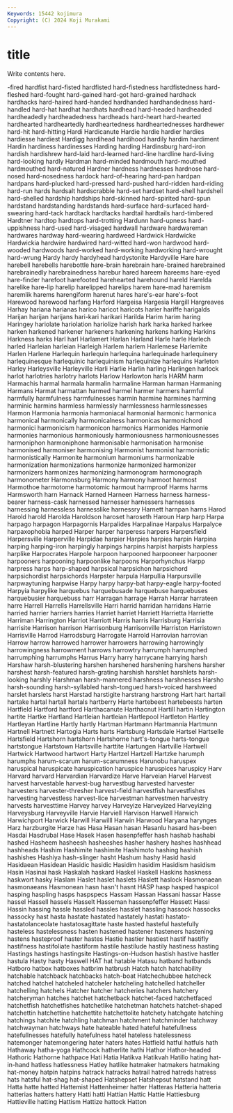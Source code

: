 ```yaml
---
Keywords: 15442 kojimura
Copyright: (C) 2024 Koji Murakami
---
```


# title

Write contents here.



-fired hardfist hard-fisted hardfisted hard-fistedness
hardfistedness hard-fleshed hard-fought hard-gained hard-got hard-grained hardhack hardhacks hard-haired hard-handed
hardhanded hardhandedness hard-handled hard-hat hardhat hardhats hardhead hard-headed hardheaded hardheadedly
hardheadedness hardheads hard-heart hard-hearted hardhearted hardheartedly hardheartedness hardheartednesses hardhewer hard-hit
hard-hitting Hardi Hardicanute Hardie hardie hardier hardies hardiesse hardiest Hardigg
hardihead hardihood hardily hardim hardiment Hardin hardiness hardinesses Harding harding
Hardinsburg hard-iron hardish hardishrew hard-laid hard-learned hard-line hardline hard-living hard-looking
hardly Hardman hard-minded hardmouth hard-mouthed hardmouthed hard-natured Hardner hardness hardnesses
hardnose hard-nosed hard-nosedness hardock hard-of-hearing hard-pan hardpan hardpans hard-plucked hard-pressed
hard-pushed hard-ridden hard-riding hard-run hards hardsalt hardscrabble hard-set hardset hard-shell
hardshell hard-shelled hardship hardships hard-skinned hard-spirited hard-spun hardstand hardstanding hardstands
hard-surface hard-surfaced hard-swearing hard-tack hardtack hardtacks hardtail hardtails hard-timbered Hardtner
hardtop hardtops hard-trotting Hardunn hard-upness hard-uppishness hard-used hard-visaged hardwall hardware
hardwareman hardwares hardway hard-wearing hardweed Hardwick Hardwicke Hardwickia hardwire hardwired
hard-witted hard-won hardwood hard-wooded hardwoods hard-worked hard-working hardworking hard-wrought hard-wrung
Hardy hardy hardyhead hardystonite Hardyville Hare hare harebell harebells harebottle
hare-brain harebrain hare-brained harebrained harebrainedly harebrainedness harebur hared hareem hareems
hare-eyed hare-finder harefoot harefooted harehearted harehound hareld Harelda harelike hare-lip
harelip harelipped harelips harem hare-mad haremism haremlik harems harengiform harenut
hares hare's-ear hare's-foot Harewood harewood harfang Harford Hargeisa Hargesia Hargill
Hargreaves Harhay hariana harianas harico haricot haricots harier hariffe harigalds
Harijan harijan harijans hari-kari harikari Harilda Harim harim haring Haringey
hariolate hariolation hariolize harish hark harka harked harkee harken harkened
harkener harkeners harkening harkens harking Harkins Harkness harks Harl harl
Harlamert Harlan Harland Harle harle Harlech harled Harleian harleian Harleigh
Harlem harlem Harlemese Harlemite Harlen Harlene Harlequin harlequin harlequina harlequinade
harlequinery harlequinesque harlequinic harlequinism harlequinize harlequins Harleton Harley Harleysville Harleyville
Harli Harlie Harlin harling Harlingen harlock harlot harlotries harlotry harlots
Harlow Harlowton harls HARM harm Harmachis harmal harmala harmalin harmaline
Harman harman Harmaning Harmans Harmat harmattan harmed harmel harmer harmers
harmful harmfully harmfulness harmfulnesses harmin harmine harmines harming harminic harmins
harmless harmlessly harmlessness harmlessnesses Harmon Harmonia harmonia harmoniacal harmonial harmonic
harmonica harmonical harmonically harmonicalness harmonicas harmonichord harmonici harmonicism harmonicon harmonics
Harmonides Harmonie harmonies harmonious harmoniously harmoniousness harmoniousnesses harmoniphon harmoniphone harmonisable
harmonisation harmonise harmonised harmoniser harmonising Harmonist harmonist harmonistic harmonistically Harmonite
harmonium harmoniums harmonizable harmonization harmonizations harmonize harmonized harmonizer harmonizers harmonizes
harmonizing harmonogram harmonograph harmonometer Harmonsburg Harmony harmony harmoot harmost Harmothoe
harmotome harmotomic harmout harmproof Harms harms Harmsworth harn Harnack Harned
Harneen Harness harness harness-bearer harness-cask harnessed harnesser harnessers harnesses harnessing
harnessless harnesslike harnessry Harnett harnpan harns Harod Harold harold Harolda
Haroldson haroset haroseth Haroun Harp harp Harpa harpago harpagon Harpagornis
Harpalides Harpalinae Harpalus Harpalyce harpaxophobia harped Harper harper harperess harpers
Harpersfield Harpersville Harperville Harpidae harpier Harpies harpies harpin Harpina harping
harping-iron harpingly harpings harpins harpist harpists harpless harplike Harpocrates Harpole
harpoon harpooned harpooneer harpooner harpooners harpooning harpoonlike harpoons Harporhynchus Harpp
harpress harps harp-shaped harpsical harpsichon harpsichord harpsichordist harpsichords Harpster harpula
Harpullia Harpursville harpwaytuning harpwise Harpy harpy harpy-bat harpy-eagle harpy-footed Harpyia
harpylike harquebus harquebusade harquebuse harquebuses harquebusier harquebuss harr Harragan harrage
Harrah Harrar harrateen harre Harrell Harrells Harrellsville Harri harrid harridan
harridans Harrie harried harrier harriers harries Harriet harriet Harriett Harrietta
Harriette Harriman Harrington Harriot Harriott Harris harris Harrisburg Harrisia harrisite
Harrison harrison Harrisonburg Harrisonville Harriston Harristown Harrisville Harrod Harrodsburg Harrogate
Harrold Harrovian harrovian Harrow harrow harrowed harrower harrowers harrowing harrowingly
harrowingness harrowment harrows harrowtry harrumph harrumphed harrumphing harrumphs Harrus Harry
harry harrycane harrying harsh Harshaw harsh-blustering harshen harshened harshening harshens
harsher harshest harsh-featured harsh-grating harshish harshlet harshlets harsh-looking harshly Harshman
harsh-mannered harshness harshnesses Harsho harsh-sounding harsh-syllabled harsh-tongued harsh-voiced harshweed harslet
harslets harst Harstad harstigite harstrang harstrong Hart hart hartail hartake
hartal hartall hartals hartberry Harte hartebeest hartebeests harten Hartfield Hartford
hartford Harthacanute Harthacnut Hartill hartin Hartington hartite Hartke Hartland Hartleian
hartleian Hartlepool Hartleton Hartley Hartleyan Hartline Hartly hartly Hartman Hartmann
Hartmannia Hartmunn Hartnell Hartnett Hartogia Harts harts Hartsburg Hartsdale Hartsel
Hartselle Hartsfield Hartshorn hartshorn Hartshorne hart's-tongue harts-tongue hartstongue Hartstown Hartsville
harttite Hartungen Hartville Hartwell Hartwick Hartwood hartwort Harty Hartzel Hartzell
Hartzke harumph harumphs harum-scarum harum-scarumness Harunobu haruspex haruspical haruspicate haruspication
haruspice haruspices haruspicy Harv Harvard harvard Harvardian Harvardize Harve Harveian
Harvel Harvest harvest harvestable harvest-bug harvestbug harvested harvester harvesters harvester-thresher
harvest-field harvestfish harvestfishes harvesting harvestless harvest-lice harvestman harvestmen harvestry harvests
harvesttime Harvey harvey Harveyize Harveyized Harveyizing Harveysburg Harveyville Harvie Harviell
Harvison Harwell Harwich Harwichport Harwick Harwill Harwilll Harwin Harwood Haryana
harynges Harz harzburgite Harze has Hasa Hasan hasan Hasanlu hasard
has-been Hasdai Hasdrubal Hase Hasek Hasen hasenpfeffer hash hashab hashabi
hashed Hasheem hasheesh hasheeshes hasher hashery hashes hashhead hashheads Hashim
Hashimite hashimite Hashimoto hashing hashish hashishes Hashiya hash-slinger hasht Hashum
hashy Hasid hasid Hasidaean Hasidean Hasidic hasidic Hasidim hasidim Hasidism
hasidism Hasin Hasinai hask Haskalah haskard Haskel Haskell Haskins haskness
haskwort hasky Haslam Haslet haslet haslets Haslett haslock Hasmonaean hasmonaeans
Hasmonean hasn hasn't hasnt HASP hasp hasped haspicol hasping haspling
hasps haspspecs Hassam Hassan Hassani hassar Hasse hassel Hassell hassels
Hasselt Hasseman hassenpfeffer Hassett Hassi Hassin hassing hassle hassled hassles
hasslet hassling hassock hassocks hassocky hast hasta hastate hastated hastately
hastati hastato- hastatolanceolate hastatosagittate haste hasted hasteful hastefully hasteless hastelessness
hasten hastened hastener hasteners hastening hastens hasteproof haster hastes Hastie
hastier hastiest hastif hastifly hastifness hastifoliate hastiform hastile hastilude hastily
hastiness hasting Hastings hastings hastingsite Hastings-on-Hudson hastish hastive hastler hastula
Hasty hasty Haswell HAT hat hatable Hatasu hatband hatbands Hatboro
hatbox hatboxes hatbrim hatbrush Hatch hatch hatchability hatchable hatchback hatchbacks
hatch-boat Hatchechubbee hatcheck hatched hatchel hatcheled hatcheler hatcheling hatchelled hatcheller
hatchelling hatchels Hatcher hatcher hatcheries hatchers hatchery hatcheryman hatches hatchet
hatchetback hatchet-faced hatchetfaced hatchetfish hatchetfishes hatchetlike hatchetman hatchets hatchet-shaped hatchettin
hatchettine hatchettite hatchettolite hatchety hatchgate hatching hatchings hatchite hatchling hatchman
hatchment hatchminder hatchway hatchwayman hatchways hate hateable hated hateful hatefullness
hatefullnesses hatefully hatefulness hatel hateless hatelessness hatemonger hatemongering hater haters
hates Hatfield hatful hatfuls hath Hathaway hatha-yoga Hathcock hatherlite hathi
Hathor Hathor-headed Hathoric Hathorne hathpace Hati Hatia Hatikva Hatikvah Hatillo
hating hat-in-hand hatless hatlessness Hatley hatlike hatmaker hatmakers hatmaking hat-money
hatpin hatpins hatrack hatracks hatrail hatred hatreds hatress hats hatsful
hat-shag hat-shaped Hatshepset Hatshepsut hatstand hatt Hatta hatte hatted Hattemist
Hattenheimer hatter Hatteras Hatteria hatteria hatterias hatters hattery Hatti hatti
Hattian Hattic Hattie Hattiesburg Hattieville hatting Hattism Hattize hattock Hatton
